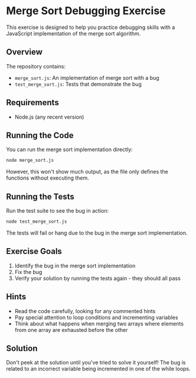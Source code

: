 # Merge Sort Debugging Exercise

This exercise is designed to help you practice debugging skills with a JavaScript implementation of the merge sort algorithm.

## Overview

The repository contains:
- `merge_sort.js`: An implementation of merge sort with a bug
- `test_merge_sort.js`: Tests that demonstrate the bug

## Requirements

- Node.js (any recent version)

## Running the Code

You can run the merge sort implementation directly:

```bash
node merge_sort.js
```

However, this won't show much output, as the file only defines the functions without executing them.

## Running the Tests

Run the test suite to see the bug in action:

```bash
node test_merge_sort.js
```

The tests will fail or hang due to the bug in the merge sort implementation.

## Exercise Goals

1. Identify the bug in the merge sort implementation
2. Fix the bug
3. Verify your solution by running the tests again - they should all pass

## Hints

- Read the code carefully, looking for any commented hints
- Pay special attention to loop conditions and incrementing variables
- Think about what happens when merging two arrays where elements from one array are exhausted before the other

## Solution

Don't peek at the solution until you've tried to solve it yourself! The bug is related to an incorrect variable being incremented in one of the while loops.